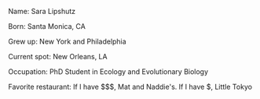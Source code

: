 Name: Sara Lipshutz<p>
Born: Santa Monica, CA<p>
Grew up: New York and Philadelphia<p>
Current spot: New Orleans, LA<p>
Occupation: PhD Student in Ecology and Evolutionary Biology<p>
Favorite restaurant: If I have $$$, Mat and Naddie's. If I have $, Little Tokyo<p>

